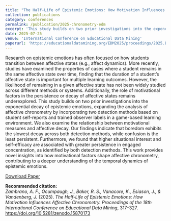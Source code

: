 ```yaml
---
title: "The Half-Life of Epistemic Emotions: How Motivation Influences Affective Chronometry"
collection: publications
category: conferences
permalink: /publication/2025-chronometry-edm
excerpt: 'This study builds on two prior investigations into the exponential decay of epistemic emotions, expanding the analysis of affective chronometry by incorporating two detection methods based on student self-reports and trained observer labels in a game-based learning environment. Our findings indicate that boredom exhibits the slowest decay across both detection methods, while confusion is the least persistent. Furthermore, we found that higher situational interest and self-efficacy are associated with greater persistence in engaged concentration, as identified by both detection methods.'
date: 2025-07-25
venue: 'International Conference on Educational Data Mining'
paperurl: 'https://educationaldatamining.org/EDM2025/proceedings/2025.EDM.long-papers.178/index.html'
---
```


Research on epistemic emotions has often focused on how students transition between affective states (e.g., affect dynamics). More recently, studies have examined the properties of cases where a student remains in the same affective state over time, finding that the duration of a student’s affective state is important for multiple learning outcomes. However, the likelihood of remaining in a given affective state has not been widely studied across different methods or systems. Additionally, the role of motivational factors in the persistence or decay of affective states remains underexplored. This study builds on two prior investigations into the exponential decay of epistemic emotions, expanding the analysis of affective chronometry by incorporating two detection methods based on student self-reports and trained observer labels in a game-based learning environment. We also examine the relationship between motivational measures and affective decay. Our findings indicate that boredom exhibits the slowest decay across both detection methods, while confusion is the least persistent. Furthermore, we found that higher situational interest and self-efficacy are associated with greater persistence in engaged concentration, as identified by both detection methods. This work provides novel insights into how motivational factors shape affective chronometry, contributing to a deeper understanding of the temporal dynamics of epistemic emotions.

[Download Paper](https://educationaldatamining.org/EDM2025/proceedings/2025.EDM.long-papers.178/index.html)

<b>Recommended citation:</b><br>
<i>Zambrano, A. F., Ocumpaugh, J., Baker, R. S., Vanacore, K., Esiason, J., & Vandenberg, J.</i> (2025). 
<i>The Half-Life of Epistemic Emotions: How Motivation Influences Affective Chronometry.</i> 
<i>Proceedings of the 18th International Conference on Educational Data Mining</i>, 317–327. 
<a href="https://doi.org/10.5281/zenodo.15870173">https://doi.org/10.5281/zenodo.15870173</a>

